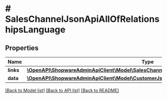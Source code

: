 # # SalesChannelJsonApiAllOfRelationshipsLanguage

## Properties

Name | Type | Description | Notes
------------ | ------------- | ------------- | -------------
**links** | [**\OpenAPI\ShopwareAdminApiClient\Model\SalesChannelJsonApiAllOfRelationshipsLanguageLinks**](SalesChannelJsonApiAllOfRelationshipsLanguageLinks.md) |  | [optional]
**data** | [**\OpenAPI\ShopwareAdminApiClient\Model\CustomerJsonApiAllOfRelationshipsLanguageData**](CustomerJsonApiAllOfRelationshipsLanguageData.md) |  | [optional]

[[Back to Model list]](../../README.md#models) [[Back to API list]](../../README.md#endpoints) [[Back to README]](../../README.md)
